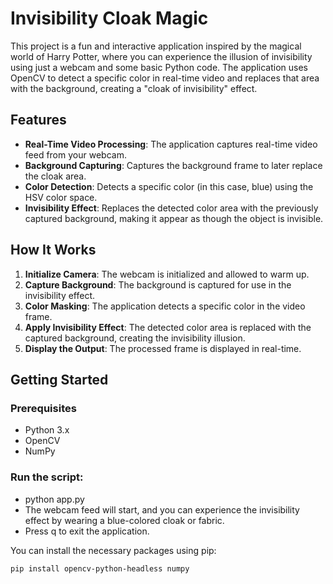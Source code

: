 # Invisibility Cloak Magic

This project is a fun and interactive application inspired by the magical world of Harry Potter, where you can experience the illusion of invisibility using just a webcam and some basic Python code. The application uses OpenCV to detect a specific color in real-time video and replaces that area with the background, creating a "cloak of invisibility" effect.

## Features

- **Real-Time Video Processing**: The application captures real-time video feed from your webcam.
- **Background Capturing**: Captures the background frame to later replace the cloak area.
- **Color Detection**: Detects a specific color (in this case, blue) using the HSV color space.
- **Invisibility Effect**: Replaces the detected color area with the previously captured background, making it appear as though the object is invisible.

## How It Works

1. **Initialize Camera**: The webcam is initialized and allowed to warm up.
2. **Capture Background**: The background is captured for use in the invisibility effect.
3. **Color Masking**: The application detects a specific color in the video frame.
4. **Apply Invisibility Effect**: The detected color area is replaced with the captured background, creating the invisibility illusion.
5. **Display the Output**: The processed frame is displayed in real-time.

## Getting Started

### Prerequisites

- Python 3.x
- OpenCV
- NumPy


### Run the script:

- python app.py
- The webcam feed will start, and you can experience the invisibility effect by wearing a blue-colored cloak or fabric.
- Press q to exit the application.

You can install the necessary packages using pip:

```bash
pip install opencv-python-headless numpy





